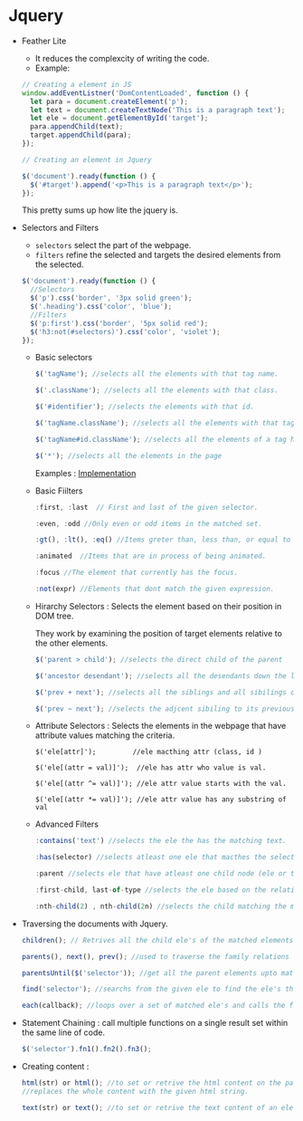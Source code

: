 # Jquery

- Feather Lite

  - It reduces the complexcity of writing the code.
  - Example:

  ```js
  // Creating a element in JS
  window.addEventListner('DomContentLoaded', function () {
    let para = document.createElement('p');
    let text = document.createTextNode('This is a paragraph text');
    let ele = document.getElementById('target');
    para.appendChild(text);
    target.appendChild(para);
  });
  ```

  ```js
  // Creating an element in Jquery

  $('document').ready(function () {
    $('#target').append('<p>This is a paragraph text</p>');
  });
  ```

  This pretty sums up how lite the jquery is.

- Selectors and Filters

  - `selectors` select the part of the webpage.
  - `filters` refine the selected and targets the desired elements from the selected.

  ```js
  $('document').ready(function () {
    //Selectors
    $('p').css('border', '3px solid green');
    $('.heading').css('color', 'blue');
    //Filters
    $('p:first').css('border', '5px solid red');
    $('h3:not(#selectors)').css('color', 'violet');
  });
  ```

  - Basic selectors 

    ```js
    $('tagName'); //selects all the elements with that tag name.

    $('.className'); //selects all the elements with that class.

    $('#identifier'); //selects the elements with that id.

    $('tagName.className'); //selects all the elements with that tagname having matching class.

    $('tagName#id.className'); //selects all the elements of a tag having both matching id and class.

    $('*'); //selects all the elements in the page
    ```
      Examples : [Implementation](https://github.com/vvvk-gh/jquery/blob/master/BasicSelectors_finished.htm)

  - Basic Fiilters

    ```js
    :first, :last  // First and last of the given selector.

    :even, :odd //Only even or odd items in the matched set.

    :gt(), :lt(), :eq() //Items greter than, less than, or equal to an index.

    :animated  //Items that are in process of being animated.

    :focus //The element that currently has the focus.

    :not(expr) //Elements that dont match the given expression.
    ```

  - Hirarchy Selectors : Selects the element based on their position in DOM tree.

    They work by examining the position of target elements relative to the other elements.

    ```js
    $('parent > child'); //selects the direct child of the parent

    $('ancestor desendant'); //selects all the desendants down the line.

    $('prev + next'); //selects all the siblings and all sibilings down the line.

    $('prev ~ next'); //selects the adjcent sibiling to its previous.
    
    ```

  - Attribute Selectors : Selects the elements in the webpage that have attribute values matching the criteria.

    ```JS
    $('ele[attr]');         //ele macthing attr (class, id )

    $('ele[(attr = val)]');  //ele has attr who value is val.

    $('ele[(attr ^= val)]'); //ele attr value starts with the val.

    $('ele[(attr *= val)]'); //ele attr value has any substring of val
    ```

  - Advanced Filters

    ```js
    :contains('text') //selects the ele the has the matching text.

    :has(selector) //selects atleast one ele that macthes the selector.

    :parent //selects ele that have atleast one child node (ele or text).

    :first-child, last-of-type //selects the ele based on the relations (fisrt child , last child of a parent ele)

    :nth-child(2) , nth-child(2n) //selects the child matching the mentioned index.
    ```

- Traversing the documents with Jquery.

  ```js
  children(); // Retrives all the child ele's of the matched elements, expect text nodes.

  parents(), next(), prev(); //used to traverse the family relations of an element

  parentsUntil($('selector')); //get all the parent elements upto matched selector and the matched selector is not included.

  find('selector'); //searchs from the given ele to find the ele's that match the selector expression.

  each(callback); //loops over a set of matched ele's and calls the function for each one.
  ```

- Statement Chaining : call multiple functions on a single result set within the same line of code.
  ```js
  $('selector').fn1().fn2().fn3();
  ```
- Creating content :

  ```js
  html(str) or html(); //to set or retrive the html content on the page.
  //replaces the whole content with the given html string.

  text(str) or text(); //to set or retrive the text content of an ele
  ```
